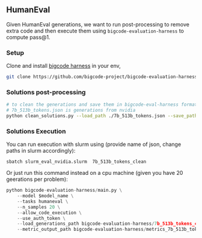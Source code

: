 ## HumanEval

Given HumanEval generations, we want to run post-processing to remove extra code and then execute them using `bigcode-evaluation-harness` to compute pass@1.

### Setup
Clone and install [bigcode harness](https://github.com/bigcode-project/bigcode-evaluation-harness) in your env,
```bash
git clone https://github.com/bigcode-project/bigcode-evaluation-harness
```

### Solutions post-processing
```bash
# to clean the generations and save them in bigcode-eval-harness format
# 7b_513b_tokens.json is generations from nvidia
python clean_solutions.py --load_path ./7b_513b_tokens.json --save_path bigcode-evaluation-harness/7b_513b_tokens_clean.json
```

### Solutions Execution
You can run execution with slurm using (provide name of json, change paths in slurm accordingly):
```
sbatch slurm_eval_nvidia.slurm  7b_513b_tokens_clean
```

Or just run this command instead on a cpu machine (given you have 20 geerations per problem):

```python
python bigcode-evaluation-harness/main.py \
    --model $model_name \
    --tasks humaneval \
    --n_samples 20 \
    --allow_code_execution \
    --use_auth_token \
    --load_generations_path bigcode-evaluation-harness/7b_513b_tokens_clean.json \
    --metric_output_path bigcode-evaluation-harness/metrics_7b_513b_tokens.json \
```
